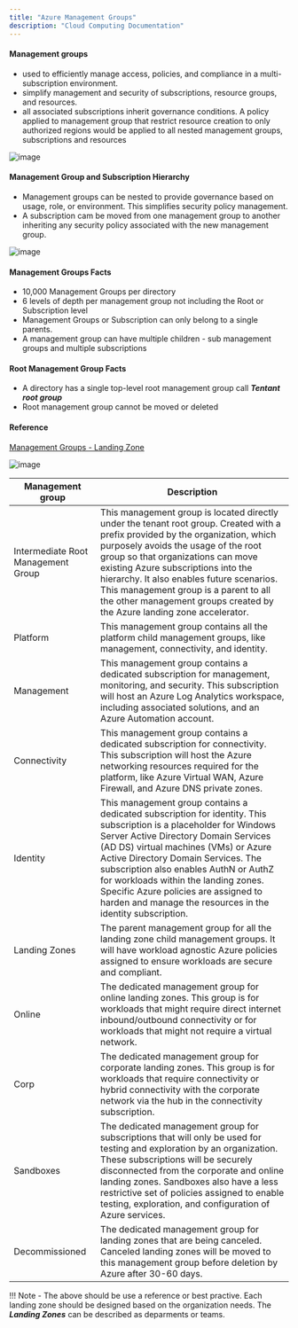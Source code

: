 ```yaml
---
title: "Azure Management Groups"
description: "Cloud Computing Documentation"
---
```


#### Management groups
- used to efficiently manage access, policies, and compliance in a multi-subscription environment. 
- simplify management and security of subscriptions, resource groups, and resources.
- all associated subscriptions inherit governance conditions.
    A policy applied to management group that restrict resource creation to only authorized regions would be applied to all nested management groups,
    subscriptions and resources

![image](https://user-images.githubusercontent.com/40032360/196037187-4fccd9ac-1e13-4a01-9f21-50fa311ff7cd.png)

#### Management Group and Subscription Hierarchy
- Management groups can be nested to provide governance based on usage, role, or environment. This simplifies security policy management.
- A subscription cam be moved from one management group to another inheriting any security policy associated with the new management group.

![image](https://user-images.githubusercontent.com/40032360/196039582-c9026de9-9220-4155-aee1-1a9235869910.png)


#### Management Groups Facts
- 10,000 Management Groups per directory
- 6 levels of depth per management group not including the Root or Subscription level
- Management Groups or Subscription can only belong to a single parents.
- A management group can have multiple children - sub management groups and multiple subscriptions

#### Root Management Group Facts
- A directory has a single top-level root management group call ***Tentant root group***
- Root management group cannot be moved or deleted

#### Reference
[Management Groups - Landing Zone](https://learn.microsoft.com/en-us/azure/cloud-adoption-framework/ready/landing-zone/design-area/resource-org-management-groups)

![image](https://user-images.githubusercontent.com/40032360/196042025-5d57b22e-6ea2-4474-9ba0-8ce83fcf33de.png)

Management group|Description
----------------|-----------
Intermediate Root Management Group|This management group is located directly under the tenant root group. Created with a prefix provided by the organization, which purposely avoids the usage of the root group so that organizations can move existing Azure subscriptions into the hierarchy. It also enables future scenarios. This management group is a parent to all the other management groups created by the Azure landing zone accelerator.
Platform|This management group contains all the platform child management groups, like management, connectivity, and identity.
Management|This management group contains a dedicated subscription for management, monitoring, and security. This subscription will host an Azure Log Analytics workspace, including associated solutions, and an Azure Automation account.
Connectivity|This management group contains a dedicated subscription for connectivity. This subscription will host the Azure networking resources required for the platform, like Azure Virtual WAN, Azure Firewall, and Azure DNS private zones.
Identity|This management group contains a dedicated subscription for identity. This subscription is a placeholder for Windows Server Active Directory Domain Services (AD DS) virtual machines (VMs) or Azure Active Directory Domain Services. The subscription also enables AuthN or AuthZ for workloads within the landing zones. Specific Azure policies are assigned to harden and manage the resources in the identity subscription.
Landing Zones|The parent management group for all the landing zone child management groups. It will have workload agnostic Azure policies assigned to ensure workloads are secure and compliant.
Online|The dedicated management group for online landing zones. This group is for workloads that might require direct internet inbound/outbound connectivity or for workloads that might not require a virtual network.
Corp|The dedicated management group for corporate landing zones. This group is for workloads that require connectivity or hybrid connectivity with the corporate network via the hub in the connectivity subscription.
Sandboxes|The dedicated management group for subscriptions that will only be used for testing and exploration by an organization. These subscriptions will be securely disconnected from the corporate and online landing zones. Sandboxes also have a less restrictive set of policies assigned to enable testing, exploration, and configuration of Azure services.
Decommissioned|The dedicated management group for landing zones that are being canceled. Canceled landing zones will be moved to this management group before deletion by Azure after 30-60 days.

!!! Note - The above should be use a reference or best practive. Each landing zone should be designed based on the organization needs. The ***Landing Zones*** can be described as deparments or teams. 
